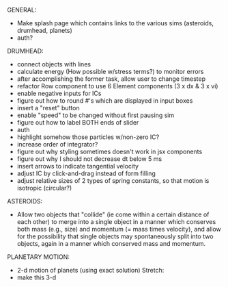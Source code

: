 GENERAL:
* Make splash page which contains links to the various sims (asteroids, drumhead, planets)
* auth?

DRUMHEAD:
* connect objects with lines
* calculate energy (How possible w/stress terms?) to monitor errors
* after accomplishing the former task, allow user to change timestep
* refactor Row component to use 6 Element components (3 x dx & 3 x vi)
* enable negative inputs for ICs
* figure out how to round #'s which are displayed in input boxes
* insert a "reset" button
* enable "speed" to be changed without first pausing sim
* figure out how to label BOTH ends of slider
* auth
* highlight somehow those particles w/non-zero IC?
* increase order of integrator?
* figure out why styling sometimes doesn't work in jsx components
* figure out why I should not decrease dt below 5 ms
* insert arrows to indicate tangential velocity
* adjust IC by click-and-drag instead of form filling
* adjust relative sizes of 2 types of spring constants, so that motion is isotropic (circular?)

ASTEROIDS:
* Allow two objects that "collide" (ie come within a certain distance of each other) to merge into a single object in a manner which conserves both mass (e.g., size) and momentum (= mass times velocity), and allow for the possibility that single objects may spontaneously split into two objects, again in a manner which conserved mass and momentum.

PLANETARY MOTION:
* 2-d motion of planets (using exact solution)
Stretch:
* make this 3-d
